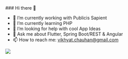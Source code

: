 <div class="bg-gray-dark">
  ### Hi there 👋

- 🔭 I’m currently working with Publicis Sapient
- 🌱 I’m currently learning PHP
- 🤔 I’m looking for help with cool App Ideas
- 💬 Ask me about Flutter, Spring Boot/REST & Angular
- 📫 How to reach me: vikhyat.chauhan@gmail.com

<img src = "https://github-readme-stats.vercel.app/api?username=Vikhyat-Chauhan&&show_icons=true&title_color=ffffff&icon_color=7cccbf&text_color=daf7dc&bg_color=3d4554">


</div>




